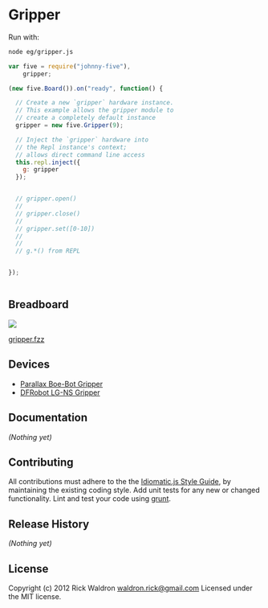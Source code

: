 # Gripper

Run with:
```bash
node eg/gripper.js
```


```javascript
var five = require("johnny-five"),
    gripper;

(new five.Board()).on("ready", function() {

  // Create a new `gripper` hardware instance.
  // This example allows the gripper module to
  // create a completely default instance
  gripper = new five.Gripper(9);

  // Inject the `gripper` hardware into
  // the Repl instance's context;
  // allows direct command line access
  this.repl.inject({
    g: gripper
  });


  // gripper.open()
  //
  // gripper.close()
  //
  // gripper.set([0-10])
  //
  //
  // g.*() from REPL


});



```

## Breadboard

<img src="https://raw.github.com/rwldrn/johnny-five/master/docs/breadboard/gripper.png">

[gripper.fzz](https://github.com/rwldrn/johnny-five/blob/master/docs/breadboard/gripper.fzz)



## Devices

- [Parallax Boe-Bot Gripper](http://www.parallax.com/Portals/0/Downloads/docs/prod/acc/GripperManual-v3.0.pdf)
- [DFRobot LG-NS Gripper](http://www.dfrobot.com/index.php?route=product/product&filter_name=gripper&product_id=628#.UCvGymNST_k)


## Documentation

_(Nothing yet)_









## Contributing
All contributions must adhere to the the [Idiomatic.js Style Guide](https://github.com/rwldrn/idiomatic.js),
by maintaining the existing coding style. Add unit tests for any new or changed functionality. Lint and test your code using [grunt](https://github.com/cowboy/grunt).

## Release History
_(Nothing yet)_

## License
Copyright (c) 2012 Rick Waldron <waldron.rick@gmail.com>
Licensed under the MIT license.
